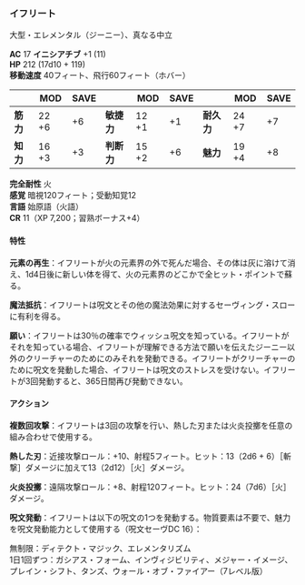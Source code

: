 ### イフリート
大型・エレメンタル（ジーニー）、真なる中立

**AC** 17 **イニシアチブ** +1 (11)  
**HP** 212 (17d10 + 119)  
**移動速度** 40フィート、飛行60フィート（ホバー）

|      | MOD | SAVE |      | MOD | SAVE |      | MOD | SAVE |
|------|-----|------|------|-----|------|------|-----|------|
| **筋力** | 22 +6 | +6 | **敏捷力** | 12 +1 | +1 | **耐久力** | 24 +7 | +7 |
| **知力** | 16 +3 | +3 | **判断力** | 15 +2 | +6 | **魅力** | 19 +4 | +8 |

**完全耐性** 火  
**感覚** 暗視120フィート；受動知覚12  
**言語** 始原語（火語）  
**CR** 11（XP 7,200；習熟ボーナス+4）

#### 特性

**元素の再生**：イフリートが火の元素界の外で死んだ場合、その体は灰に溶けて消え、1d4日後に新しい体を得て、火の元素界のどこかで全ヒット・ポイントで蘇る。

**魔法抵抗**：イフリートは呪文とその他の魔法効果に対するセーヴィング・スローに有利を得る。

**願い**：イフリートは30％の確率でウィッシュ呪文を知っている。イフリートがそれを知っている場合、イフリートが理解できる方法で願いを伝えたジーニー以外のクリーチャーのためにのみそれを発動できる。イフリートがクリーチャーのために呪文を発動した場合、イフリートは呪文のストレスを受けない。イフリートが3回発動すると、365日間再び発動できない。

#### アクション

**複数回攻撃**：イフリートは3回の攻撃を行い、熱した刃または火炎投擲を任意の組み合わせで使用する。

**熱した刃**：近接攻撃ロール：+10、射程5フィート。ヒット：13（2d6 + 6）［斬撃］ダメージに加えて13（2d12）［火］ダメージ。

**火炎投擲**：遠隔攻撃ロール：+8、射程120フィート。ヒット：24（7d6）［火］ダメージ。

**呪文発動**：イフリートは以下の呪文の1つを発動する。物質要素は不要で、魅力を呪文発動能力として使用する（呪文セーヴDC 16）：

無制限：ディテクト・マジック、エレメンタリズム  
1日1回ずつ：ガシアス・フォーム、インヴィジビリティ、メジャー・イメージ、プレイン・シフト、タンズ、ウォール・オブ・ファイアー（7レベル版）